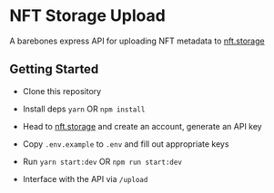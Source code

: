 # NFT Storage Upload

A barebones express API for uploading NFT metadata to [nft.storage](https://nft.storage)

## Getting Started

- Clone this repository

- Install deps `yarn` OR `npm install`

- Head to [nft.storage](https://nft.storage) and create an account, generate an API key

- Copy `.env.example` to `.env` and fill out appropriate keys

- Run `yarn start:dev` OR `npm run start:dev`

- Interface with the API via `/upload`
